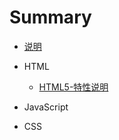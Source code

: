 # Summary

* [说明](readme.md)
* HTML 
  - [HTML5-特性说明](/doc/HTML5-特性说明.md)   

* JavaScript    

* CSS

